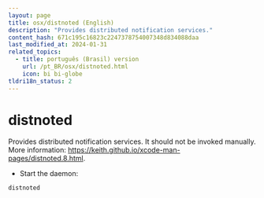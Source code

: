 ```yaml
---
layout: page
title: osx/distnoted (English)
description: "Provides distributed notification services."
content_hash: 671c195c16823c2247378754007348d834088daa
last_modified_at: 2024-01-31
related_topics:
  - title: português (Brasil) version
    url: /pt_BR/osx/distnoted.html
    icon: bi bi-globe
tldri18n_status: 2
---
```

# distnoted

Provides distributed notification services.
It should not be invoked manually.
More information: <https://keith.github.io/xcode-man-pages/distnoted.8.html>.

- Start the daemon:

`distnoted`

